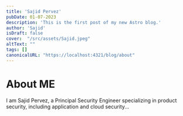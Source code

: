 ```yaml
---
title: 'Sajid Pervez'
pubDate: 01-07-2023
description: 'This is the first post of my new Astro blog.'
author: 'Sajid'
isDraft: false
cover:  "/src/assets/Sajid.jpeg"
altText: ""
tags: []
canonicalURL: "https://localhost:4321/blog/about"
---
```


# About ME

I am Sajid Pervez, a Principal Security Engineer specializing in product security, including application and cloud security...
